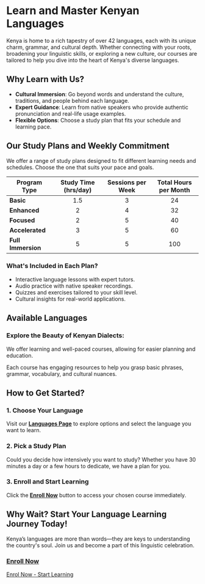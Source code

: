 <!-- Enrol To Learn -->

<!-- Language School In Kenya - 

The Language School in Kenya
Cell: +254 111-333-222

Email: info@languageschoolkenya.org

Location: Chania Ave. Kilimani, Nairobi, Kenya

-->
<!-- // Write section -->

# Learn and Master Kenyan Languages

Kenya is home to a rich tapestry of over 42 languages, each with its unique charm, grammar, and cultural depth. Whether connecting with your roots, broadening your linguistic skills, or exploring a new culture, our courses are tailored to help you dive into the heart of Kenya's diverse languages.

## Why Learn with Us?

- **Cultural Immersion**: Go beyond words and understand the culture, traditions, and people behind each language.  
- **Expert Guidance**: Learn from native speakers who provide authentic pronunciation and real-life usage examples.  
- **Flexible Options**: Choose a study plan that fits your schedule and learning pace.  

## Our Study Plans and Weekly Commitment

We offer a range of study plans designed to fit different learning needs and schedules. Choose the one that suits your pace and goals.

| **Program Type**   | **Study Time (hrs/day)** | **Sessions per Week** | **Total Hours per Month** |
|-------------------|:------------------------:|:----------------------:|:--------------------------:|
| **Basic**          | 1.5                      | 3                      | 24                         |
| **Enhanced**       | 2                        | 4                      | 32                         |
| **Focused**        | 2                        | 5                      | 40                         |
| **Accelerated**    | 3                        | 5                      | 60                         |
| **Full Immersion** | 5                        | 5                      | 100                        |

### What's Included in Each Plan?
- Interactive language lessons with expert tutors.  
- Audio practice with native speaker recordings.  
- Quizzes and exercises tailored to your skill level.  
- Cultural insights for real-world applications.  

## Available Languages

### Explore the Beauty of Kenyan Dialects:
We offer learning and well-paced courses, allowing for easier planning and education.

Each course has engaging resources to help you grasp basic phrases, grammar, vocabulary, and cultural nuances.

## How to Get Started?

### 1. **Choose Your Language**
Visit our **[Languages Page](#)** to explore options and select the language you want to learn.

### 2. **Pick a Study Plan**
Could you decide how intensively you want to study? Whether you have 30 minutes a day or a few hours to dedicate, we have a plan for you.

### 3. **Enroll and Start Learning**
Click the **[Enroll Now](/contact.md)** button to access your chosen course immediately.  

## Why Wait? Start Your Language Learning Journey Today!

Kenya’s languages are more than words—they are keys to understanding the country's soul. Join us and become a part of this linguistic celebration.  

### [Enroll Now](/contact.md)



[Enrol Now - Start Learning]()
